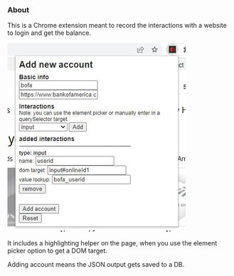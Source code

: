 ### About

This is a Chrome extension meant to record the interactions with a website to login and get the balance.

<img src="./ce-bofa-example.JPG"/>

It includes a highlighting helper on the page, when you use the element picker option to get a DOM target.

Adding account means the JSON output gets saved to a DB.